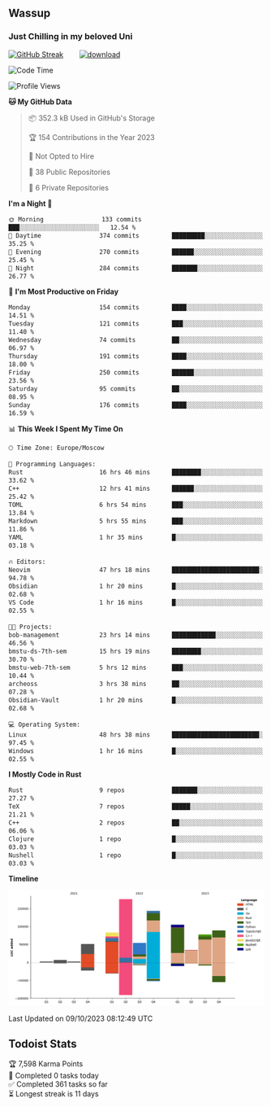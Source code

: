 ## Wassup 
### Just Chilling in my beloved Uni 

<!--
-->

[![GitHub Streak](http://github-readme-streak-stats.herokuapp.com?user=archeoss&theme=shades-of-purple&hide_border=true&date_format=j%20M%5B%20Y%5D)](https://git.io/streak-stats)&nbsp;&nbsp;&nbsp;&nbsp;&nbsp;&nbsp;&nbsp;&nbsp;[![download](https://user-images.githubusercontent.com/68448737/147796309-d8b65b1d-4dde-40d9-b03a-2b42aaa6cd43.jpeg)
](http://bmstu.ru/)

<!--START_SECTION:waka-->
![Code Time](http://img.shields.io/badge/Code%20Time-1%2C869%20hrs%2010%20mins-blue)

![Profile Views](http://img.shields.io/badge/Profile%20Views-56-blue)

**🐱 My GitHub Data** 

> 📦 352.3 kB Used in GitHub's Storage 
 > 
> 🏆 154 Contributions in the Year 2023
 > 
> 🚫 Not Opted to Hire
 > 
> 📜 38 Public Repositories 
 > 
> 🔑 6 Private Repositories 
 > 
**I'm a Night 🦉** 

```text
🌞 Morning                133 commits         ███░░░░░░░░░░░░░░░░░░░░░░   12.54 % 
🌆 Daytime                374 commits         █████████░░░░░░░░░░░░░░░░   35.25 % 
🌃 Evening                270 commits         ██████░░░░░░░░░░░░░░░░░░░   25.45 % 
🌙 Night                  284 commits         ███████░░░░░░░░░░░░░░░░░░   26.77 % 
```
📅 **I'm Most Productive on Friday** 

```text
Monday                   154 commits         ████░░░░░░░░░░░░░░░░░░░░░   14.51 % 
Tuesday                  121 commits         ███░░░░░░░░░░░░░░░░░░░░░░   11.40 % 
Wednesday                74 commits          ██░░░░░░░░░░░░░░░░░░░░░░░   06.97 % 
Thursday                 191 commits         ████░░░░░░░░░░░░░░░░░░░░░   18.00 % 
Friday                   250 commits         ██████░░░░░░░░░░░░░░░░░░░   23.56 % 
Saturday                 95 commits          ██░░░░░░░░░░░░░░░░░░░░░░░   08.95 % 
Sunday                   176 commits         ████░░░░░░░░░░░░░░░░░░░░░   16.59 % 
```


📊 **This Week I Spent My Time On** 

```text
🕑︎ Time Zone: Europe/Moscow

💬 Programming Languages: 
Rust                     16 hrs 46 mins      ████████░░░░░░░░░░░░░░░░░   33.62 % 
C++                      12 hrs 41 mins      ██████░░░░░░░░░░░░░░░░░░░   25.42 % 
TOML                     6 hrs 54 mins       ███░░░░░░░░░░░░░░░░░░░░░░   13.84 % 
Markdown                 5 hrs 55 mins       ███░░░░░░░░░░░░░░░░░░░░░░   11.86 % 
YAML                     1 hr 35 mins        █░░░░░░░░░░░░░░░░░░░░░░░░   03.18 % 

🔥 Editors: 
Neovim                   47 hrs 18 mins      ████████████████████████░   94.78 % 
Obsidian                 1 hr 20 mins        █░░░░░░░░░░░░░░░░░░░░░░░░   02.68 % 
VS Code                  1 hr 16 mins        █░░░░░░░░░░░░░░░░░░░░░░░░   02.55 % 

🐱‍💻 Projects: 
bob-management           23 hrs 14 mins      ████████████░░░░░░░░░░░░░   46.56 % 
bmstu-ds-7th-sem         15 hrs 19 mins      ████████░░░░░░░░░░░░░░░░░   30.70 % 
bmstu-web-7th-sem        5 hrs 12 mins       ███░░░░░░░░░░░░░░░░░░░░░░   10.44 % 
archeoss                 3 hrs 38 mins       ██░░░░░░░░░░░░░░░░░░░░░░░   07.28 % 
Obsidian-Vault           1 hr 20 mins        █░░░░░░░░░░░░░░░░░░░░░░░░   02.68 % 

💻 Operating System: 
Linux                    48 hrs 38 mins      ████████████████████████░   97.45 % 
Windows                  1 hr 16 mins        █░░░░░░░░░░░░░░░░░░░░░░░░   02.55 % 
```

**I Mostly Code in Rust** 

```text
Rust                     9 repos             ███████░░░░░░░░░░░░░░░░░░   27.27 % 
TeX                      7 repos             █████░░░░░░░░░░░░░░░░░░░░   21.21 % 
C++                      2 repos             ██░░░░░░░░░░░░░░░░░░░░░░░   06.06 % 
Clojure                  1 repo              █░░░░░░░░░░░░░░░░░░░░░░░░   03.03 % 
Nushell                  1 repo              █░░░░░░░░░░░░░░░░░░░░░░░░   03.03 % 
```



**Timeline**

![Lines of Code chart](https://raw.githubusercontent.com/archeoss/archeoss/master/assets/bar_graph.png)


 Last Updated on 09/10/2023 08:12:49 UTC
<!--END_SECTION:waka-->

## Todoist Stats

<!-- TODO-IST:START -->
🏆  7,598 Karma Points           
🌸  Completed 0 tasks today           
✅  Completed 361 tasks so far           
⏳  Longest streak is 11 days
<!-- TODO-IST:END -->
